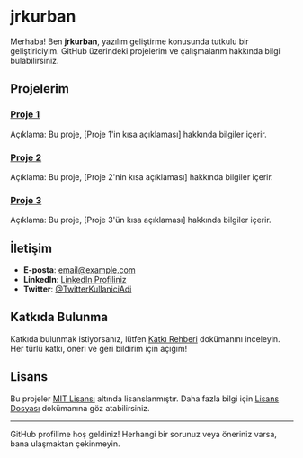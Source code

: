 # jrkurban

Merhaba! Ben **jrkurban**, yazılım geliştirme konusunda tutkulu bir geliştiriciyim. GitHub üzerindeki projelerim ve çalışmalarım hakkında bilgi bulabilirsiniz.

## Projelerim

### [Proje 1](https://github.com/jrkurban/proje1)
Açıklama: Bu proje, [Proje 1'in kısa açıklaması] hakkında bilgiler içerir.

### [Proje 2](https://github.com/jrkurban/proje2)
Açıklama: Bu proje, [Proje 2'nin kısa açıklaması] hakkında bilgiler içerir.

### [Proje 3](https://github.com/jrkurban/proje3)
Açıklama: Bu proje, [Proje 3'ün kısa açıklaması] hakkında bilgiler içerir.

## İletişim

- **E-posta**: [email@example.com](mailto:email@example.com)
- **LinkedIn**: [LinkedIn Profiliniz](https://www.linkedin.com/in/profiliniz)
- **Twitter**: [@TwitterKullaniciAdi](https://twitter.com/TwitterKullaniciAdi)

## Katkıda Bulunma

Katkıda bulunmak istiyorsanız, lütfen [Katkı Rehberi](https://github.com/jrkurban/katki-rehberi) dokümanını inceleyin. Her türlü katkı, öneri ve geri bildirim için açığım!

## Lisans

Bu projeler [MIT Lisansı](https://opensource.org/licenses/MIT) altında lisanslanmıştır. Daha fazla bilgi için [Lisans Dosyası](https://github.com/jrkurban/proje1/blob/main/LICENSE) dokümanına göz atabilirsiniz.

---

GitHub profilime hoş geldiniz! Herhangi bir sorunuz veya öneriniz varsa, bana ulaşmaktan çekinmeyin.
